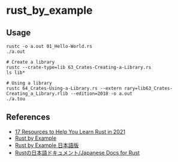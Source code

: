 # rust_by_example

## Usage
```shell
rustc -o a.out 01_Hello-World.rs
./a.out

# Create a library
rustc --crate-type=lib 63_Crates-Creating-a-Library.rs
ls lib*

# Using a library
rustc 64_Crates-Using-a-Library.rs --extern rary=lib63_Crates-Creating_a_Library.rlib --edition=2018 -o a.out
./a.tou
```

## References
- [17 Resources to Help You Learn Rust in 2021](https://serokell.io/blog/learn-rust)
- [Rust by Example](https://doc.rust-lang.org/rust-by-example/)
- [Rust by Example 日本語版](https://doc.rust-jp.rs/rust-by-example-ja/)
- [Rustの日本語ドキュメント/Japanese Docs for Rust](https://doc.rust-jp.rs/)
